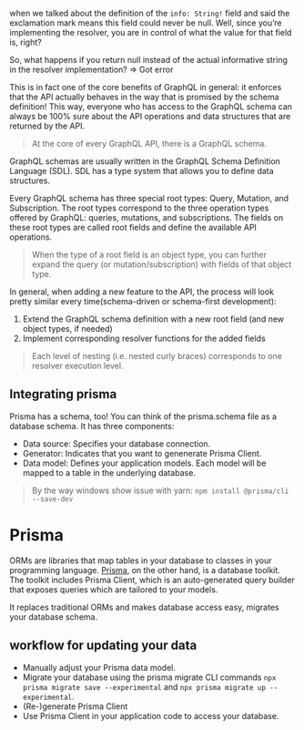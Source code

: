 when we talked about the definition of the `info: String!` field and said the exclamation mark means this field could never be null. Well, since you’re implementing the resolver, you are in control of what the value for that field is, right?

So, what happens if you return null instead of the actual informative string in the resolver implementation? => Got error

This is in fact one of the core benefits of GraphQL in general: it enforces that the API actually behaves in the way that is promised by the schema definition! This way, everyone who has access to the GraphQL schema can always be 100% sure about the API operations and data structures that are returned by the API.

> At the core of every GraphQL API, there is a GraphQL schema.

GraphQL schemas are usually written in the GraphQL Schema Definition Language (SDL). SDL has a type system that allows you to define data structures.

Every GraphQL schema has three special root types: Query, Mutation, and Subscription. The root types correspond to the three operation types offered by GraphQL: queries, mutations, and subscriptions. The fields on these root types are called root fields and define the available API operations.

> When the type of a root field is an object type, you can further expand the query (or mutation/subscription) with fields of that object type.

In general, when adding a new feature to the API, the process will look pretty similar every time(schema-driven or schema-first development):

1. Extend the GraphQL schema definition with a new root field (and new object types, if needed)
2. Implement corresponding resolver functions for the added fields

> Each level of nesting (i.e. nested curly braces) corresponds to one resolver execution level.

## Integrating prisma

Prisma has a schema, too! You can think of the prisma.schema file as a database schema. It has three components:

- Data source: Specifies your database connection.
- Generator: Indicates that you want to genenerate Prisma Client.
- Data model: Defines your application models. Each model will be mapped to a table in the underlying database.

> By the way windows show issue with yarn: `npm install @prisma/cli --save-dev`

# Prisma

ORMs are libraries that map tables in your database to classes in your programming language. [Prisma](https://www.prisma.io/docs/understand-prisma/prisma-in-your-stack/is-prisma-an-orm), on the other hand, is a database toolkit. The toolkit includes Prisma Client, which is an auto-generated query builder that exposes queries which are tailored to your models.

It replaces traditional ORMs and makes database access easy, migrates your database schema.

## workflow for updating your data

- Manually adjust your Prisma data model.
- Migrate your database using the prisma migrate CLI commands `npx prisma migrate save --experimental` and `npx prisma migrate up --experimental`.
- (Re-)generate Prisma Client
- Use Prisma Client in your application code to access your database.

